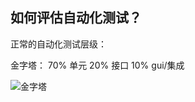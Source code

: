 ##  如何评估自动化测试？

正常的自动化测试层级：

金字塔：  70% 单元  20% 接口  10% gui/集成

![金字塔](https://github.com/PeterXiao/blog/blob/master/2019/3/files/images/auto.jpg)











  